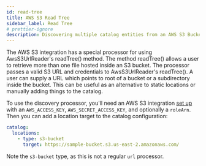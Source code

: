 ```yaml
---
id: read-tree
title: AWS S3 Read Tree
sidebar_label: Read Tree
# prettier-ignore
description: Discovering multiple catalog entities from an AWS S3 Bucket
---
```


The AWS S3 integration has a special processor for using AwsS3UrlReader's
readTree() method. The method readTree() allows a user to retrieve more than one
file hosted inside an S3 bucket. The processor passes a valid S3 URL and
credentials to AwsS3UrlReader's readTree(). A user can supply a URL which points
to root of a bucket or a subdirectory inside the bucket. This can be useful as
an alternative to static locations or manually adding things to the catalog.

To use the discovery processor, you'll need an AWS S3 integration
[set up](locations.md) with an `AWS_ACCESS_KEY`, `AWS_SECRET_ACCESS_KEY`, and
optionally a `roleArn`. Then you can add a location target to the catalog
configuration:

```yaml
catalog:
  locations:
    - type: s3-bucket
      target: https://sample-bucket.s3.us-east-2.amazonaws.com/
```

Note the `s3-bucket` type, as this is not a regular `url` processor.
